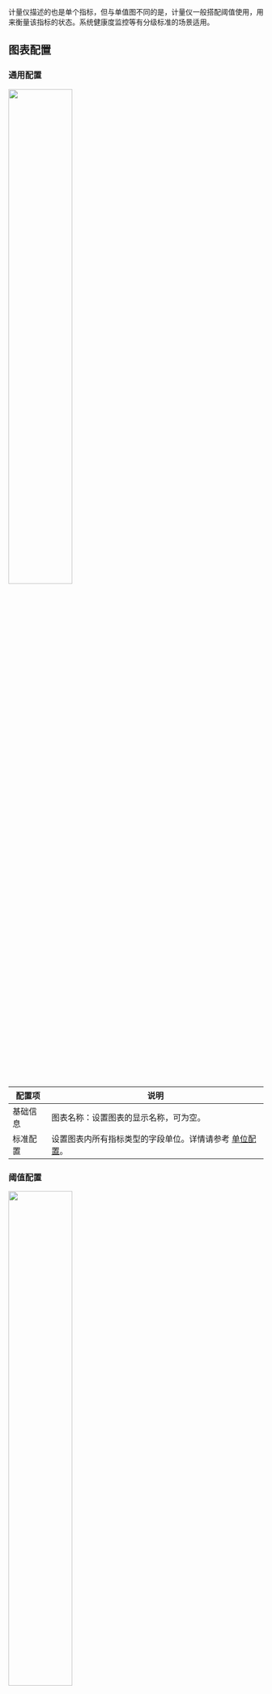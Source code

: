 计量仪描述的也是单个指标，但与单值图不同的是，计量仪一般搭配阈值使用，用来衡量该指标的状态。系统健康度监控等有分级标准的场景适用。

## 图表配置

### 通用配置

<img src="https://qcloudimg.tencent-cloud.cn/raw/0368f857c9725506b9a7c5d624b35b6f.png" style="width:50%;" />

| 配置项   | 说明                                                     |
| -------- | -------------------------------------------------------- |
| 基础信息 | 图表名称：设置图表的显示名称，可为空。                                 |
| 标准配置 | 设置图表内所有指标类型的字段单位。详情请参考 [单位配置](https://cloud.tencent.com/document/product/614/74036)。     |


### 阈值配置

<img src="https://qcloudimg.tencent-cloud.cn/raw/a768589e8cee93a4b172290db51b7c93.png" style="width:50%;" />

| 配置项   | 说明                                                         |
| -------- | ------------------------------------------------------------ |
| 阈值配置 | 阈值点：设置阈值点，可以添加多个阈值区间。单击阈值对应色彩可打开色盘自定义颜色。<br />最大值/最小值：控制计量仪扇形区的最大刻度与最小刻度，区间外的数据不会在图表上显示。 |

阈值配置示例：
![](https://qcloudimg.tencent-cloud.cn/raw/71e11a964daf7fb74983d567899dd391.png)

